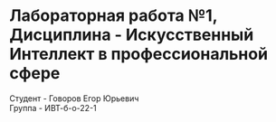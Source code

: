# Лабораторная работа №1, Дисциплина - Искусственный Интеллект в профессиональной сфере
Студент - Говоров Егор Юрьевич
<br>
Группа - ИВТ-б-о-22-1
<br>
